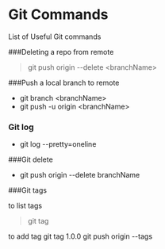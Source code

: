 Git Commands
===========

List of Useful Git commands


###Deleting a repo from remote

> git push origin --delete &lt;branchName&gt;

###Push a local branch to remote

* git branch &lt;branchName&gt;
* git push -u origin &lt;branchName&gt;


### Git log

* git log --pretty=oneline


###Git delete

* git push origin --delete branchName

###Git tags

to list tags
> git tag

to add tag
git tag 1.0.0
git push origin --tags
